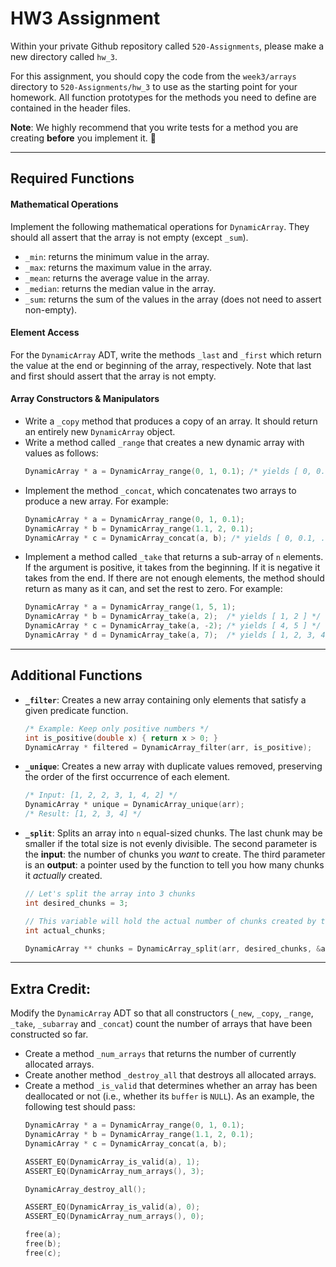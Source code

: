 # HW3 Assignment

Within your private Github repository called `520-Assignments`, please make a new directory called `hw_3`.

For this assignment, you should copy the code from the `week3/arrays` directory to `520-Assignments/hw_3` to use as the starting point for your homework. All function prototypes for the methods you need to define are contained in the header files.

**Note**: We highly recommend that you write tests for a method you are creating **before** you implement it. 🧪

---

## Required Functions

#### Mathematical Operations
Implement the following mathematical operations for `DynamicArray`. They should all assert that the array is not empty (except `_sum`).
* `_min`: returns the minimum value in the array.
* `_max`: returns the maximum value in the array.
* `_mean`: returns the average value in the array.
* `_median`: returns the median value in the array.
* `_sum`: returns the sum of the values in the array (does not need to assert non-empty).

#### Element Access
For the `DynamicArray` ADT, write the methods `_last` and `_first` which return the value at the end or beginning of the array, respectively. Note that last and first should assert that the array is not empty.

#### Array Constructors & Manipulators
* Write a `_copy` method that produces a copy of an array. It should return an entirely new `DynamicArray` object.
* Write a method called `_range` that creates a new dynamic array with values as follows:
    ```c
    DynamicArray * a = DynamicArray_range(0, 1, 0.1); /* yields [ 0, 0.1, 0.2, ..., 1.0 ] */
    ```
* Implement the method `_concat`, which concatenates two arrays to produce a new array. For example:
    ```c
    DynamicArray * a = DynamicArray_range(0, 1, 0.1);
    DynamicArray * b = DynamicArray_range(1.1, 2, 0.1);
    DynamicArray * c = DynamicArray_concat(a, b); /* yields [ 0, 0.1, ..., 2.0 ] */
    ```
* Implement a method called `_take` that returns a sub-array of `n` elements. If the argument is positive, it takes from the beginning. If it is negative it takes from the end. If there are not enough elements, the method should return as many as it can, and set the rest to zero. For example:
    ```c
    DynamicArray * a = DynamicArray_range(1, 5, 1);
    DynamicArray * b = DynamicArray_take(a, 2);  /* yields [ 1, 2 ] */
    DynamicArray * c = DynamicArray_take(a, -2); /* yields [ 4, 5 ] */
    DynamicArray * d = DynamicArray_take(a, 7);  /* yields [ 1, 2, 3, 4, 5, 0, 0 ] */
    ```

---

## Additional Functions

* **`_filter`**: Creates a new array containing only elements that satisfy a given predicate function.
    ```c
    /* Example: Keep only positive numbers */
    int is_positive(double x) { return x > 0; }
    DynamicArray * filtered = DynamicArray_filter(arr, is_positive);
    ```
* **`_unique`**: Creates a new array with duplicate values removed, preserving the order of the first occurrence of each element.
    ```c
    /* Input: [1, 2, 2, 3, 1, 4, 2] */
    DynamicArray * unique = DynamicArray_unique(arr);
    /* Result: [1, 2, 3, 4] */
    ```
* **`_split`**: Splits an array into `n` equal-sized chunks. The last chunk may be smaller if the total size is not evenly divisible. The second parameter is the **input**: the number of chunks you *want* to create. The third parameter is an **output**: a pointer used by the function to tell you how many chunks it *actually* created. 
    
    ```c
    // Let's split the array into 3 chunks
    int desired_chunks = 3; 

    // This variable will hold the actual number of chunks created by the function
    int actual_chunks; 
    
    DynamicArray ** chunks = DynamicArray_split(arr, desired_chunks, &actual_chunks);
    ```
---

## Extra Credit:

Modify the `DynamicArray` ADT so that all constructors (`_new`, `_copy`, `_range`, `_take`, `_subarray` and `_concat`) count the number of arrays that have been constructed so far.

* Create a method `_num_arrays` that returns the number of currently allocated arrays.
* Create another method `_destroy_all` that destroys all allocated arrays.
* Create a method `_is_valid` that determines whether an array has been deallocated or not (i.e., whether its `buffer` is `NULL`). As an example, the following test should pass:
    ```c
    DynamicArray * a = DynamicArray_range(0, 1, 0.1);
    DynamicArray * b = DynamicArray_range(1.1, 2, 0.1);
    DynamicArray * c = DynamicArray_concat(a, b);

    ASSERT_EQ(DynamicArray_is_valid(a), 1);
    ASSERT_EQ(DynamicArray_num_arrays(), 3);

    DynamicArray_destroy_all();

    ASSERT_EQ(DynamicArray_is_valid(a), 0);
    ASSERT_EQ(DynamicArray_num_arrays(), 0);

    free(a);
    free(b);
    free(c);
    ```
